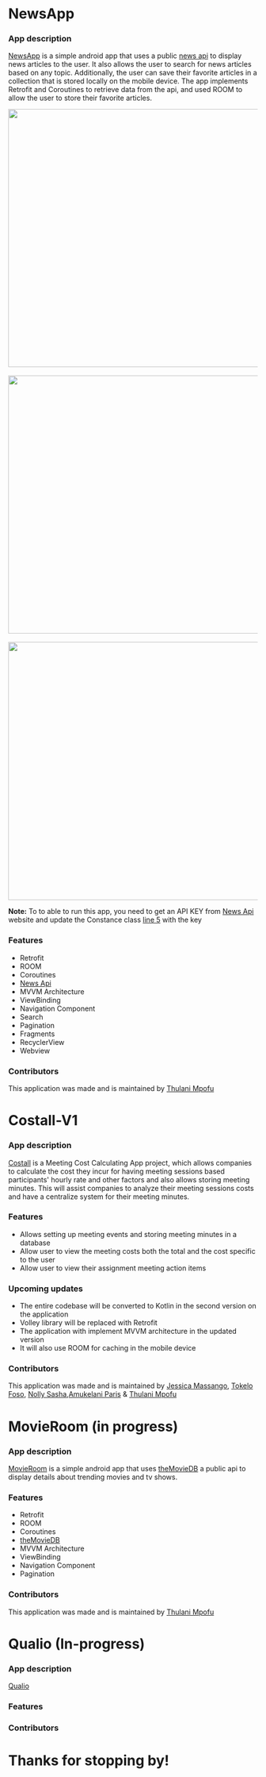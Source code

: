 #  NewsApp

### App description

[NewsApp](https://github.com/TOLANY-LANNIE/News-App) is a simple android app that uses a public [news api](https://newsapi.org) to display news articles to the user. It also allows the user to search for news articles based on any topic. Additionally, the user can save their favorite articles in a collection that is stored locally on the mobile device. The app implements Retrofit and Coroutines to retrieve data from the api, and used ROOM to allow the user to store their favorite articles.

<img src="https://github.com/TOLANY-LANNIE/News-App/blob/main/screenshots/breaking%20news.gif" height="520">&nbsp;&nbsp;&nbsp;&nbsp;<img src="https://github.com/TOLANY-LANNIE/News-App/blob/main/screenshots/search.gif" height="520">&nbsp;&nbsp;&nbsp;&nbsp;<img src="https://github.com/TOLANY-LANNIE/News-App/blob/main/screenshots/article.gif" height="520">

**Note:** To to able to run this app, you need to get an API KEY from [News Api](https://newsapi.org) website and update the Constance class [line 5](https://github.com/TOLANY-LANNIE/News-App/blob/main/app/src/main/java/com/tolanylannie/newsapp/util/Constants.kt) with the key
### Features
   - Retrofit
   - ROOM
   - Coroutines
   - [News Api](https://newsapi.org)
   - MVVM Architecture
   - ViewBinding
   - Navigation Component
   - Search
   - Pagination
   - Fragments
   - RecyclerView
   - Webview
   

### Contributors
This application was made and is maintained by [Thulani Mpofu](https://github.com/TOLANY-LANNIE)

# Costall-V1

### App description
[Costall](https://github.com/TOLANY-LANNIE/Costall-V1) is a Meeting Cost Calculating App project, which allows companies to calculate the cost they incur for having meeting sessions based participants' hourly rate and other factors and also allows storing meeting minutes. This will assist companies to analyze their meeting sessions costs and have a centralize system for their meeting minutes.
### Features
 - Allows setting up meeting events and storing meeting minutes in a database
 - Allow user to view the meeting costs both the total and the cost specific to the user
 - Allow user to view their assignment meeting action items

### Upcoming updates
 - The entire codebase will be converted to Kotlin in the second version on the application
 - Volley library will be replaced with Retrofit
 - The application with implement MVVM architecture in the updated version
 - It will also use ROOM for caching in the mobile device

### Contributors
This application was made and is maintained by [Jessica Massango](https://github.com/Jessie116), [Tokelo Foso](https://github.com/slickster23), [Nolly Sasha](https://github.com/nsnko3),[Amukelani Paris](https://github.com/AmukelaniParis) & [Thulani Mpofu](https://github.com/TOLANY-LANNIE)


# MovieRoom (in progress)

### App description
[MovieRoom](https://github.com/TOLANY-LANNIE/MovieRoom) is a simple android app that uses [theMovieDB](https://www.themoviedb.org/documentation/api) a public api to display details about trending movies and tv shows.

### Features
   - Retrofit
   - ROOM
   - Coroutines
   - [theMovieDB](https://www.themoviedb.org/documentation/api)
   - MVVM Architecture
   - ViewBinding
   - Navigation Component
   - Pagination
    
### Contributors
This application was made and is maintained by [Thulani Mpofu](https://github.com/TOLANY-LANNIE)

# Qualio (In-progress)
### App description
[Qualio]()
### Features
 
### Contributors



# Thanks for stopping by!
